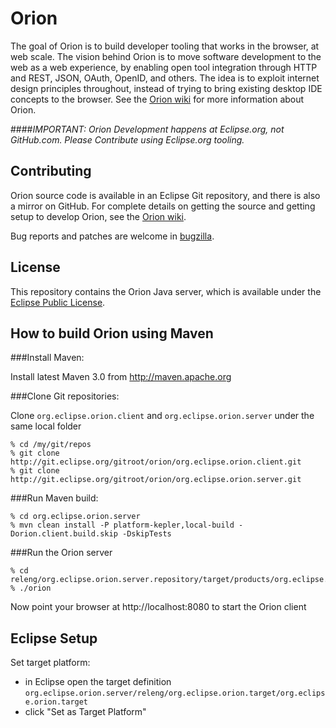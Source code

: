 Orion
======

The goal of Orion is to build developer tooling that works in the browser, at web scale.
The vision behind Orion is to move software development to the web as a web experience, by
enabling open tool integration through HTTP and REST, JSON, OAuth, OpenID, and others.
The idea is to exploit internet design principles throughout, instead of trying to bring
existing desktop IDE concepts to the browser. See the [Orion wiki](http://wiki.eclipse.org/Orion) for more
information about Orion.

####*IMPORTANT: Orion Development happens at Eclipse.org, not GitHub.com.  Please Contribute using Eclipse.org tooling.*

Contributing
------------

Orion source code is available in an Eclipse Git repository, and there is also a mirror
on GitHub. For complete details on getting the source and getting setup to develop Orion,
see the [Orion wiki](http://wiki.eclipse.org/Orion/Getting_the_source).

Bug reports and patches are welcome in [bugzilla](https://bugs.eclipse.org/bugs/enter_bug.cgi?product=Orion).

License
-------

This repository contains the Orion Java server, which is available under the [Eclipse Public License](http://www.eclipse.org/legal/epl-v10.html).

How to build Orion using Maven
------------------------------

###Install Maven:

Install latest Maven 3.0 from http://maven.apache.org

###Clone Git repositories:

Clone `org.eclipse.orion.client` and `org.eclipse.orion.server` under the same local folder

```
% cd /my/git/repos
% git clone http://git.eclipse.org/gitroot/orion/org.eclipse.orion.client.git
% git clone http://git.eclipse.org/gitroot/orion/org.eclipse.orion.server.git
```

###Run Maven build:
```
% cd org.eclipse.orion.server
% mvn clean install -P platform-kepler,local-build -Dorion.client.build.skip -DskipTests
```

###Run the Orion server
```
% cd releng/org.eclipse.orion.server.repository/target/products/org.eclipse.orion/linux/gtk/x86_64/eclipse/
% ./orion
```

Now point your browser at http://localhost:8080 to start the Orion client

Eclipse Setup
-------------

Set target platform:
- in Eclipse open the target definition `org.eclipse.orion.server/releng/org.eclipse.orion.target/org.eclipse.orion.target`
- click "Set as Target Platform"

